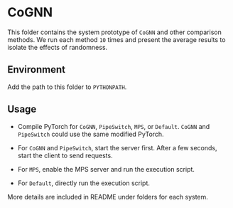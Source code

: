 # CoGNN

This folder contains the system prototype of `CoGNN` and other comparison methods. We run each method `10` times and present the average results to isolate the effects of randomness. 

## Environment

Add the path to this folder to `PYTHONPATH`.

## Usage

- Compile PyTorch for `CoGNN`, `PipeSwitch`, `MPS`, or `Default`. `CoGNN` and `PipeSwitch` could use the same modified PyTorch.

- For `CoGNN` and `PipeSwitch`, start the server first. After a few seconds, start the client to send requests.

- For `MPS`, enable the MPS server and run the execution script.

- For `Default`, directly run the execution script.

More details are included in README under folders for each system.
